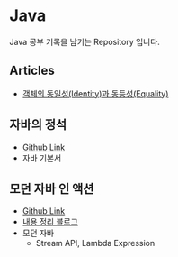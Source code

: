 # Java

Java 공부 기록을 남기는 Repository 입니다.



## Articles

- [객체의 동일성(Identity)과 동등성(Equality)](https://ykmxxi.github.io/%EC%9E%90%EB%B0%94/java-identity-equality/)



## 자바의 정석

- [Github Link](https://github.com/ykmxxi/Java/tree/main/StandardOfJava)
- 자바 기본서



## 모던 자바 인 액션

- [Github Link](https://github.com/ykmxxi/Java/tree/main/ModernJavaInAction)
- [내용 정리 블로그](https://ykmxxi.github.io/categories/#modern-java-in-action)
- 모던 자바
  - Stream API, Lambda Expression